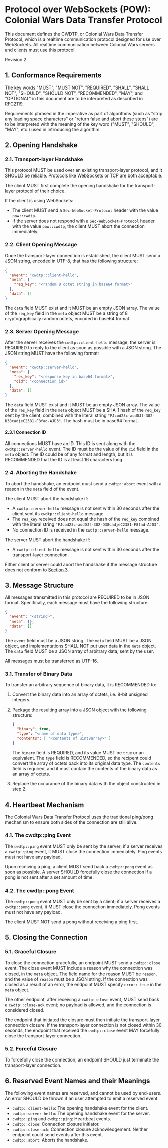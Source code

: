 # Protocol over WebSockets (POW): Colonial Wars Data Transfer Protocol
This document defines the CWDTP, or Colonial Wars Data Transfer Protocol, which is a
realtime communication protocol designed for use over WebSockets. All realtime communication
between Colonial Wars servers and clients must use this protocol.

Revision 2.

## 1. Conformance Requirements
The key words "MUST", "MUST NOT", "REQUIRED", "SHALL", "SHALL NOT", "SHOULD", "SHOULD NOT",
"RECOMMENDED", "MAY", and "OPTIONAL" in this document are to be interpreted as described in
[RFC2119](https://tools.ietf.org/html/rfc2119).

Requirements phrased in the imperative as part of algorithms (such as "strip any leading space
characters" or "return false and abort these steps") are to be interpreted with the meaning
of the key word ("MUST", "SHOULD", "MAY", etc.) used in introducing the algorithm.

## 2. Opening Handshake
### 2.1. Transport-layer Handshake 
This protocol MUST be used over an existing transport-layer protocol, and it SHOULD be reliable.
Protocols like WebSockets or TCP are both acceptable.

The client MUST first complete the opening handshake for the transport-layer protocol of their
choice.

If the client is using WebSockets:
- The client MUST send a ``Sec-WebSocket-Protocol`` header with the value ``pow::cwdtp``.
- If the server does not respond with a ``Sec-WebSocket-Protocol`` header with the value ``pow::cwdtp``,
the client MUST abort the connection immediately.

### 2.2. Client Opening Message
Once the transport-layer connection is established, the client MUST send a JSON string, encoded in UTF-8,
that has the following structure:
```json
{
  "event": "cwdtp::client-hello",
  "meta": {
    "req_key": "<random 8 octet string in base64 format>"
  },
  "data": []
}
```
The ``data`` field MUST exist and it MUST be an empty JSON array. The value of the ``req_key`` field
in the ``meta`` object MUST be a string of 8 cryptographically random octets, encoded in base64 format.

### 2.3. Server Opening Message
After the server receives the ``cwdtp::client-hello`` message, the server is REQUIRED to reply to the client
as soon as possible with a JSON string. The JSON string MUST have the following format:
```json
{
  "event": "cwdtp::server-hello",
  "meta": {
    "res_key": "<response key in base64 format>",
    "cid": "<connection id>"
  },
  "data": []
}
```
The ``data`` field MUST exist and it MUST be an empty JSON array. The value of the ``res_key`` field
in the ``meta`` object MUST be a SHA-1 hash of the ``req_key`` sent by the client, combined with the
literal string ``"FJcod23c-aodDJf-302-D38cadjeC2381-F8fad-AJD3"``. The hash must be in base64 format.

#### 2.3.1 Connection ID
All connections MUST have an ID. This ID is sent along with the ``cwdtp::server-hello`` event. The ID
must be the value of the ``cid`` field in the ``meta`` object. The ID could be of any format and length,
but it is RECOMMENDED that the ID is at least 16 characters long.

### 2.4. Aborting the Handshake
To abort the handshake, an endpoint must send a ``cwdtp::abort`` event with a reason in the ``meta``
field of the event.

The client MUST abort the handshake if:
- A ``cwdtp::server-hello`` message is not sent within 30 seconds after the client sent its
``cwdtp::client-hello`` message.
- The ``res_key`` received does not equal the hash of the ``req_key`` combined with the literal string
``"FJcod23c-aodDJf-302-D38cadjeC2381-F8fad-AJD3"``.
- No connection ID is received in the ``cwdtp::server-hello`` message.

The server MUST abort the handshake if:
- A ``cwdtp::client-hello`` message is not sent within 30 seconds after the transport-layer connection.

Either client or server could abort the handshake if the message structure does not conform to
[Section 3](#3.-message-structure).

## 3. Message Structure
All messages transmitted in this protocol are REQUIRED to be in JSON format. Specifically, each message
must have the following structure:
```json
{
  "event": "<string>",
  "meta": {},
  "data": []
}
```
The ``event`` field must be a JSON string. The ``meta`` field MUST be a JSON object, and implementations
SHALL NOT put user data in the ``meta`` object. The ``data`` field MUST be a JSON array of arbitrary
data, sent by the user.

All messages must be transferred as UTF-16.

### 3.1. Transfer of Binary Data
To transfer an arbitrary sequence of binary data, it is RECOMMENDED to:
1. Convert the binary data into an array of octets, i.e. 8-bit unsigned integers.
2. Package the resulting array into a JSON object with the following structure:
    ```json
    {
      "binary": true,
      "type": "<name of data type>",
      "contents": [ "<contents of uint8array>" ]
    }
    ```
    The ``binary`` field is REQUIRED, and its value MUST be ``true`` or an equivalent. The ``type`` field
    is RECOMMENDED, so the recipent could convert the array of octets back into its original data type.
    The ``contents`` field is required, and it must contain the contents of the binary data as an
    array of octets.

3. Replace the occurance of the binary data with the object constructed in step 2.

## 4. Heartbeat Mechanism
The Colonial Wars Data Transfer Protocol uses the traditional ping/pong mechanism to ensure both sides
of the connection are still alive.

### 4.1. The cwdtp::ping Event
The ``cwdtp::ping`` event MUST only be sent by the server; if a server receives a ``cwdtp::ping`` event,
it MUST close the connection immediately. Ping events must not have any payload.

Upon receiving a ping, a client MUST send back a ``cwdtp::pong`` event as soon as possible.
A server SHOULD forcefully close the connection if a pong is not sent after a set amount of time.

### 4.2. The cwdtp::pong Event
The ``cwdtp::pong`` event MUST only be sent by a client; if a server receives a ``cwdtp::pong`` event,
it MUST close the connection immediately. Pong events must not have any payload.

The client MUST NOT send a pong without receiving a ping first.

## 5. Closing the Connection
### 5.1. Graceful Closure
To close the connection gracefully, an endpoint MUST send a ``cwdtp::close`` event.
The close event MUST include a reason why the connection was closed, in the ``meta``
object. The field name for the reason MUST be ``reason``, and the value of ``reason`` must be
a JSON string. If the connection was closed as a result of an error, the endpoint MUST specify
``error: true`` in the ``meta`` object.

The other endpoint, after receiving a ``cwdtp::close`` event, MUST send back a ``cwdtp::close-ack``
event; no payload is allowed, and the connection is considered closed.

The endpoint that initiated the closure must then initiate the transport-layer connection closure.
If the transport-layer connection is not closed within 30 seconds, the endpoint that received the
``cwdtp::close`` event MAY forcefully close the transport-layer connection.

### 5.2. Forceful Closure
To forcefully close the connection, an endpoint SHOULD just terminate the transport-layer
connection.

## 6. Reserved Event Names and their Meanings
The following event names are reserved, and cannot be used by end-users. An error SHOULD be thrown
if an user attempted to emit a reserved event.
- ``cwdtp::client-hello``: The opening handshake event for the client.
- ``cwdtp::server-hello``: The opening handshake event for the server.
- ``cwdtp::ping`` and ``cwdtp::ping``: Heartbeat events.
- ``cwdtp::close``: Connection closure initiator.
- ``cwdtp::close-ack``: Connection closure acknowledgement. Neither endpoint could send events
after this event.
- ``cwdtp::abort``: Aborts the handshake.
